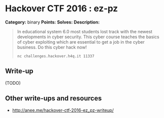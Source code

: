 # Hackover CTF 2016 : ez-pz

**Category:** binary
**Points:**
**Solves:**
**Description:**

> In educational system 6.0 most students lost track with the newest developments in cyber security. This cyber course teaches the basics of cyber exploiting which are essential to get a job in the cyber business. Do this cyber hack now!
>
> `nc challenges.hackover.h4q.it 11337`

## Write-up

(TODO)

## Other write-ups and resources

* http://anee.me/hackover-ctf-2016-ez_pz-writeup/
